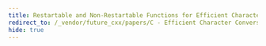 ```yaml
---
title: Restartable and Non-Restartable Functions for Efficient Character Conversions
redirect_to: /_vendor/future_cxx/papers/C - Efficient Character Conversions.html
hide: true
---
```

